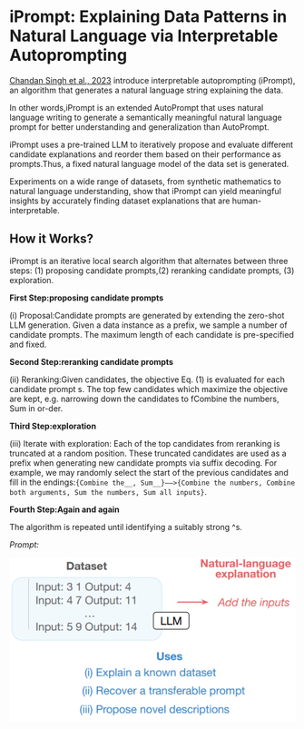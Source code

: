 # iPrompt: Explaining Data Patterns in Natural Language via Interpretable Autoprompting

[Chandan Singh et al., 2023](https://doi.org/10.48550/arXiv.2210.01848) introduce interpretable autoprompting (iPrompt), an algorithm that generates a natural language string explaining the data.

In other words,iPrompt is an extended AutoPrompt that uses natural language writing to generate a semantically meaningful natural language prompt for better understanding and generalization than AutoPrompt.

iPrompt uses a pre-trained LLM to iteratively propose and evaluate different candidate explanations and reorder them based on their performance as prompts.Thus, a fixed natural language model of the data set is generated.

Experiments on a wide range of datasets, from synthetic mathematics to natural language understanding, show that iPrompt can yield meaningful insights by accurately finding dataset explanations that are human-interpretable.

## How it Works?

iPrompt is an iterative local search algorithm that alternates between three steps: (1) proposing candidate prompts,(2) reranking candidate prompts, (3) exploration.

**First Step:proposing candidate prompts**

(i) Proposal:Candidate prompts are generated by extending the zero-shot LLM generation. Given a data instance as a prefix, we sample a number of candidate prompts. The maximum length of each candidate is pre-specified and fixed.

**Second Step:reranking candidate prompts**

(ii) Reranking:Given candidates, the objective Eq. (1) is evaluated for each candidate prompt s. The top few candidates which
maximize the objective are kept, e.g. narrowing down the candidates to fCombine the numbers, Sum in or-der.

**Third Step:exploration**

(iii) Iterate with exploration: Each of the top candidates from reranking is truncated at a random position. These
truncated candidates are used as a prefix when generating new candidate prompts via suffix decoding. For example, we
may randomly select the start of the previous candidates and fill in the endings:```{Combine the__, Sum__}——>{Combine the numbers, Combine both arguments, Sum the numbers, Sum all inputs}```.

**Fourth Step:Again and again**

The algorithm is repeated until identifying a suitably strong ^s.

*Prompt:*

![img.png](img.png)
